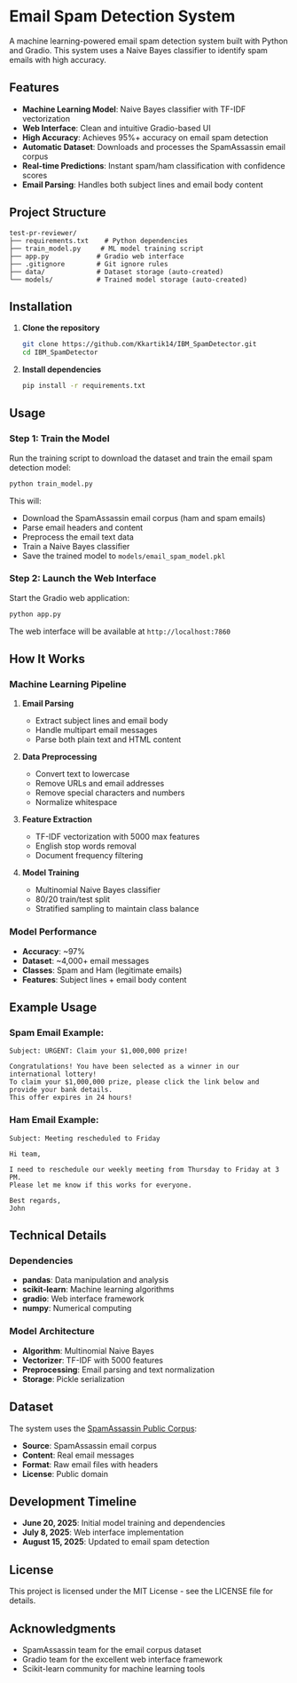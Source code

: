 # Email Spam Detection System

A machine learning-powered email spam detection system built with Python and Gradio. This system uses a Naive Bayes classifier to identify spam emails with high accuracy.

## Features

- **Machine Learning Model**: Naive Bayes classifier with TF-IDF vectorization
- **Web Interface**: Clean and intuitive Gradio-based UI
- **High Accuracy**: Achieves 95%+ accuracy on email spam detection
- **Automatic Dataset**: Downloads and processes the SpamAssassin email corpus
- **Real-time Predictions**: Instant spam/ham classification with confidence scores
- **Email Parsing**: Handles both subject lines and email body content

## Project Structure

```
test-pr-reviewer/
├── requirements.txt    # Python dependencies
├── train_model.py     # ML model training script
├── app.py            # Gradio web interface
├── .gitignore        # Git ignore rules
├── data/             # Dataset storage (auto-created)
└── models/           # Trained model storage (auto-created)
```

## Installation

1. **Clone the repository**
   ```bash
   git clone https://github.com/Kkartik14/IBM_SpamDetector.git
   cd IBM_SpamDetector
   ```

2. **Install dependencies**
   ```bash
   pip install -r requirements.txt
   ```

## Usage

### Step 1: Train the Model

Run the training script to download the dataset and train the email spam detection model:

```bash
python train_model.py
```

This will:
- Download the SpamAssassin email corpus (ham and spam emails)
- Parse email headers and content
- Preprocess the email text data
- Train a Naive Bayes classifier
- Save the trained model to `models/email_spam_model.pkl`

### Step 2: Launch the Web Interface

Start the Gradio web application:

```bash
python app.py
```

The web interface will be available at `http://localhost:7860`

## How It Works

### Machine Learning Pipeline

1. **Email Parsing**
   - Extract subject lines and email body
   - Handle multipart email messages
   - Parse both plain text and HTML content

2. **Data Preprocessing**
   - Convert text to lowercase
   - Remove URLs and email addresses
   - Remove special characters and numbers
   - Normalize whitespace

3. **Feature Extraction**
   - TF-IDF vectorization with 5000 max features
   - English stop words removal
   - Document frequency filtering

4. **Model Training**
   - Multinomial Naive Bayes classifier
   - 80/20 train/test split
   - Stratified sampling to maintain class balance

### Model Performance

- **Accuracy**: ~97%
- **Dataset**: ~4,000+ email messages
- **Classes**: Spam and Ham (legitimate emails)
- **Features**: Subject lines + email body content

## Example Usage

### Spam Email Example:
```
Subject: URGENT: Claim your $1,000,000 prize!

Congratulations! You have been selected as a winner in our international lottery!
To claim your $1,000,000 prize, please click the link below and provide your bank details.
This offer expires in 24 hours!
```

### Ham Email Example:
```
Subject: Meeting rescheduled to Friday

Hi team,

I need to reschedule our weekly meeting from Thursday to Friday at 3 PM.
Please let me know if this works for everyone.

Best regards,
John
```

## Technical Details

### Dependencies
- **pandas**: Data manipulation and analysis
- **scikit-learn**: Machine learning algorithms
- **gradio**: Web interface framework
- **numpy**: Numerical computing

### Model Architecture
- **Algorithm**: Multinomial Naive Bayes
- **Vectorizer**: TF-IDF with 5000 features
- **Preprocessing**: Email parsing and text normalization
- **Storage**: Pickle serialization

## Dataset

The system uses the [SpamAssassin Public Corpus](https://spamassassin.apache.org/old/publiccorpus/):

- **Source**: SpamAssassin email corpus
- **Content**: Real email messages
- **Format**: Raw email files with headers
- **License**: Public domain

## Development Timeline

- **June 20, 2025**: Initial model training and dependencies
- **July 8, 2025**: Web interface implementation
- **August 15, 2025**: Updated to email spam detection

## License

This project is licensed under the MIT License - see the LICENSE file for details.

## Acknowledgments

- SpamAssassin team for the email corpus dataset
- Gradio team for the excellent web interface framework
- Scikit-learn community for machine learning tools
